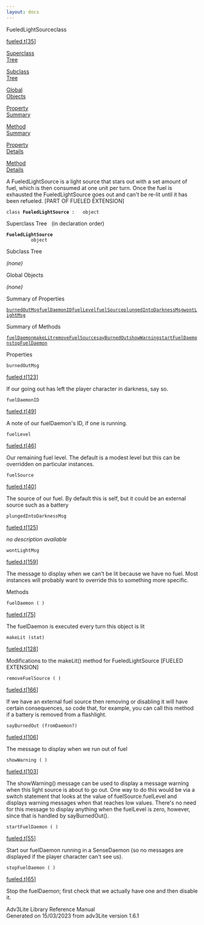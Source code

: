 ```yaml
---
layout: docs
---
```

<span class="title">FueledLightSource</span><span class="type">class</span>

[fueled.t](../file/fueled.t.html)\[[35](../source/fueled.t.html#35)\]

[Superclass  
Tree](#_SuperClassTree_)

[Subclass  
Tree](#_SubClassTree_)

[Global  
Objects](#_ObjectSummary_)

[Property  
Summary](#_PropSummary_)

[Method  
Summary](#_MethodSummary_)

[Property  
Details](#_Properties_)

[Method  
Details](#_Methods_)



A FueledLightSource is a light source that stars out with a set amount
of fuel, which is then consumed at one unit per turn. Once the fuel is
exhausted the FueledLightSource goes out and can't be re-lit until it
has been refueled. \[PART OF FUELED EXTENSION\]

`class `**`FueledLightSource`**` :   object`



<span id="_SuperClassTree_"></span>



<span class="hdln">Superclass Tree</span>   (in declaration order)



**`FueledLightSource`**  
`         object`  
<span id="_SubClassTree_"></span>



<span class="hdln">Subclass Tree</span>  



*(none)* <span id="_ObjectSummary_"></span>



<span class="hdln">Global Objects</span>  



*(none)* <span id="_PropSummary_"></span>



<span class="hdln">Summary of Properties</span>  



[`burnedOutMsg`](#burnedOutMsg)[`fuelDaemonID`](#fuelDaemonID)[`fuelLevel`](#fuelLevel)[`fuelSource`](#fuelSource)[`plungedIntoDarknessMsg`](#plungedIntoDarknessMsg)[`wontLightMsg`](#wontLightMsg)

<span id="_MethodSummary_"></span>



<span class="hdln">Summary of Methods</span>  



[`fuelDaemon`](#fuelDaemon)[`makeLit`](#makeLit)[`removeFuelSource`](#removeFuelSource)[`sayBurnedOut`](#sayBurnedOut)[`showWarning`](#showWarning)[`startFuelDaemon`](#startFuelDaemon)[`stopFuelDaemon`](#stopFuelDaemon)

<span id="_Properties_"></span>



<span class="hdln">Properties</span>  



<span id="burnedOutMsg"></span>

`burnedOutMsg`

[fueled.t](../file/fueled.t.html)\[[123](../source/fueled.t.html#123)\]



If our going out has left the player character in darkness, say so.



<span id="fuelDaemonID"></span>

`fuelDaemonID`

[fueled.t](../file/fueled.t.html)\[[49](../source/fueled.t.html#49)\]



A note of our fuelDaemon's ID, if one is running.



<span id="fuelLevel"></span>

`fuelLevel`

[fueled.t](../file/fueled.t.html)\[[46](../source/fueled.t.html#46)\]



Our remaining fuel level. The default is a modest level but this can be
overridden on particular instances.



<span id="fuelSource"></span>

`fuelSource`

[fueled.t](../file/fueled.t.html)\[[40](../source/fueled.t.html#40)\]



The source of our fuel. By default this is self, but it could be an
external source such as a battery



<span id="plungedIntoDarknessMsg"></span>

`plungedIntoDarknessMsg`

[fueled.t](../file/fueled.t.html)\[[125](../source/fueled.t.html#125)\]



*no description available*



<span id="wontLightMsg"></span>

`wontLightMsg`

[fueled.t](../file/fueled.t.html)\[[159](../source/fueled.t.html#159)\]



The message to display when we can't be lit because we have no fuel.
Most instances will probably want to override this to something more
specific.



<span id="_Methods_"></span>



<span class="hdln">Methods</span>  



<span id="fuelDaemon"></span>

`fuelDaemon ( )`

[fueled.t](../file/fueled.t.html)\[[75](../source/fueled.t.html#75)\]



The fuelDaemon is executed every turn this object is lit



<span id="makeLit"></span>

`makeLit (stat)`

[fueled.t](../file/fueled.t.html)\[[128](../source/fueled.t.html#128)\]



Modifications to the makeLit() method for FueledLightSource \[FUELED
EXTENSION\]



<span id="removeFuelSource"></span>

`removeFuelSource ( )`

[fueled.t](../file/fueled.t.html)\[[166](../source/fueled.t.html#166)\]



If we have an external fuel source then removing or disabling it will
have certain consequences, so code that, for example, you can call this
method if a battery is removed from a flashlight.



<span id="sayBurnedOut"></span>

`sayBurnedOut (fromDaemon?)`

[fueled.t](../file/fueled.t.html)\[[106](../source/fueled.t.html#106)\]



The message to display when we run out of fuel



<span id="showWarning"></span>

`showWarning ( )`

[fueled.t](../file/fueled.t.html)\[[103](../source/fueled.t.html#103)\]



The showWarning() message can be used to display a message warning when
this light source is about to go out. One way to do this would be via a
switch statement that looks at the value of fuelSource.fuelLevel and
displays warning messages when that reaches low values. There's no need
for this message to display anything when the fuelLevel is zero,
however, since that is handled by sayBurnedOut().



<span id="startFuelDaemon"></span>

`startFuelDaemon ( )`

[fueled.t](../file/fueled.t.html)\[[55](../source/fueled.t.html#55)\]



Start our fuelDaemon running in a SenseDaemon (so no messages are
displayed if the player character can't see us).



<span id="stopFuelDaemon"></span>

`stopFuelDaemon ( )`

[fueled.t](../file/fueled.t.html)\[[65](../source/fueled.t.html#65)\]



Stop the fuelDaemon; first check that we actually have one and then
disable it.





Adv3Lite Library Reference Manual  
Generated on 15/03/2023 from adv3Lite version 1.6.1


